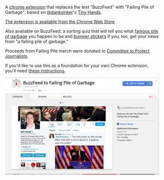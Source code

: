 A [chrome extension](https://chrome.google.com/webstore/detail/buzzfeed-to-failing-pile/ofhgonkfnghihlemjaflfjdcohlhcohf?hl=en-US&gl=US) that replaces the text "BuzzFeed" with "Failing Pile of Garbage"; based on [@danksinker](https://twitter.com/dansinker)'s [Tiny Hands](https://github.com/sinker/tinyhands). 

[The extension is available from the Chrome Web Store](https://chrome.google.com/webstore/detail/buzzfeed-to-failing-pile/ofhgonkfnghihlemjaflfjdcohlhcohf?hl=en-US&gl=US).

Also available on BuzzFeed: a sorting quiz that will tell you what [famous pile of garbage](https://www.buzzfeed.com/hannahjewell/what-famous-pile-of-garbage-are-you) you happen to be and [bumper stickers](https://shop.buzzfeed.com/collections/everything/products/copy-of-work-at-bumper-sticker?variant=35971001290) if you, too, get your news from "a failing pile of garbage." 

Proceeds from Failing Pile merch were donated to [Committee to Protect Journalists](https://cpj.org/).

If you'd like to use this as a foundation for your own Chrome extension, you'll need [these instructions](https://developer.chrome.com/webstore/publish). 


![Screenshot in Action](storeimage.png)

